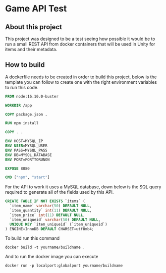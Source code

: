 # Game API Test

## About this project
This project was designed to be a test seeing how possible it would be to run a small REST API from docker containers that will be used in Unity for items and their metadata.

## How to build
A dockerfile needs to be created in order to build this project, below is the template you can follow to create one with the right environment variables to run this code.
```dockerfile
FROM node:16.10.0-buster

WORKDIR /app

COPY package.json .

RUN npm install

COPY . .

ENV HOST=MYSQL_IP
ENV USER=MYSQL_USER
ENV PASS=MYSQL_PASS
ENV DB=MYSQL_DATABASE
ENV PORT=PORTTORUNON

EXPOSE 8080

CMD ["npm", "start"]
```

For the API to work it uses a MySQL database, down below is the SQL query required to generate all of the fields used by this API.
```sql
CREATE TABLE IF NOT EXISTS `items` (
  `item_name` varchar(50) DEFAULT NULL,
  `item_quantity` int(11) DEFAULT NULL,
  `item_price` int(11) DEFAULT NULL,
  `item_uniqueid` varchar(50) DEFAULT NULL,
  UNIQUE KEY `item_uniqueid` (`item_uniqueid`)
) ENGINE=InnoDB DEFAULT CHARSET=utf8mb4;
```

To build run this command

```
docker build -t yourname/buildname .
```

And to run the docker image you can execute

```
docker run -p localport:globalport yourname/buildname
```